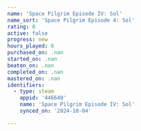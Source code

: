 ```yaml
---
name: 'Space Pilgrim Episode IV: Sol'
name_sort: 'Space Pilgrim Episode 4: Sol'
rating: 0
active: false
progress: new
hours_played: 0
purchased_on: .nan
started_on: .nan
beaten_on: .nan
completed_on: .nan
mastered_on: .nan
identifiers:
  - type: steam
    appid: '446640'
    name: 'Space Pilgrim Episode IV: Sol'
    synced_on: '2024-10-04'

---
```

